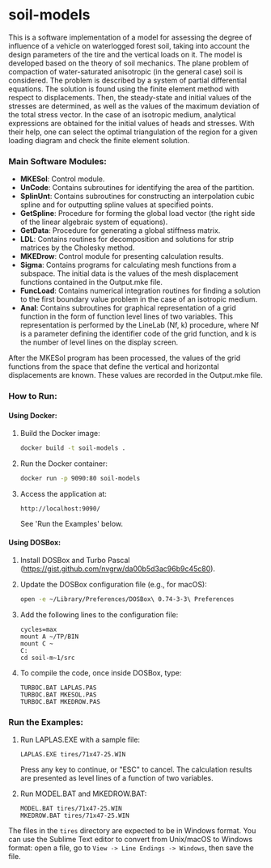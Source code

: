 # soil-models

This is a software implementation of a model for assessing the degree of influence of a vehicle on waterlogged forest soil, taking into account the design parameters of the tire and the vertical loads on it. The model is developed based on the theory of soil mechanics. The plane problem of compaction of water-saturated anisotropic (in the general case) soil is considered. The problem is described by a system of partial differential equations. The solution is found using the finite element method with respect to displacements. Then, the steady-state and initial values of the stresses are determined, as well as the values of the maximum deviation of the total stress vector. In the case of an isotropic medium, analytical expressions are obtained for the initial values of heads and stresses. With their help, one can select the optimal triangulation of the region for a given loading diagram and check the finite element solution.

### Main Software Modules:

- **MKESol**: Control module.
- **UnCode**: Contains subroutines for identifying the area of the partition.
- **SplinUnt**: Contains subroutines for constructing an interpolation cubic spline and for outputting spline values at specified points.
- **GetSpline**: Procedure for forming the global load vector (the right side of the linear algebraic system of equations).
- **GetData**: Procedure for generating a global stiffness matrix.
- **LDL**: Contains routines for decomposition and solutions for strip matrices by the Cholesky method.
- **MKEDrow**: Control module for presenting calculation results.
- **Sigma**: Contains programs for calculating mesh functions from a subspace. The initial data is the values of the mesh displacement functions contained in the Output.mke file.
- **FuncLoad**: Contains numerical integration routines for finding a solution to the first boundary value problem in the case of an isotropic medium.
- **Anal**: Contains subroutines for graphical representation of a grid function in the form of function level lines of two variables. This representation is performed by the LineLab (Nf, k) procedure, where Nf is a parameter defining the identifier code of the grid function, and k is the number of level lines on the display screen.

After the MKESol program has been processed, the values of the grid functions from the space that define the vertical and horizontal displacements are known. These values are recorded in the Output.mke file.

### How to Run:

#### Using Docker:
1. Build the Docker image:
   ```sh
   docker build -t soil-models .
   ```
2. Run the Docker container:
   ```sh
   docker run -p 9090:80 soil-models
   ```
3. Access the application at:
   ```
   http://localhost:9090/
   ```
   See 'Run the Examples' below.

#### Using DOSBox:
1. Install DOSBox and Turbo Pascal (https://gist.github.com/nvgrw/da00b5d3ac96b9c45c80).
2. Update the DOSBox configuration file (e.g., for macOS):
   ```sh
   open -e ~/Library/Preferences/DOSBox\ 0.74-3-3\ Preferences
   ```
3. Add the following lines to the configuration file:
   ```
   cycles=max
   mount A ~/TP/BIN
   mount C ~
   C:
   cd soil-m~1/src
   ```

4. To compile the code, once inside DOSBox, type:
   ```
   TURBOC.BAT LAPLAS.PAS
   TURBOC.BAT MKESOL.PAS
   TURBOC.BAT MKEDROW.PAS
   ```

### Run the Examples:
1. Run LAPLAS.EXE with a sample file:
   ```
   LAPLAS.EXE tires/71x47-25.WIN
   ```
   Press any key to continue, or "ESC" to cancel. The calculation results are presented as level lines of a function of two variables.

2. Run MODEL.BAT and MKEDROW.BAT:
   ```
   MODEL.BAT tires/71x47-25.WIN
   MKEDROW.BAT tires/71x47-25.WIN
   ```

The files in the `tires` directory are expected to be in Windows format. You can use the Sublime Text editor to convert from Unix/macOS to Windows format: open a file, go to `View -> Line Endings -> Windows`, then save the file.
